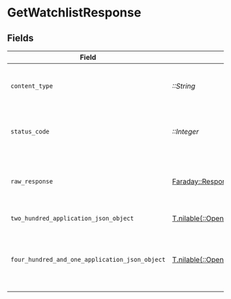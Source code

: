 # GetWatchlistResponse


## Fields

| Field                                                                                                                                  | Type                                                                                                                                   | Required                                                                                                                               | Description                                                                                                                            |
| -------------------------------------------------------------------------------------------------------------------------------------- | -------------------------------------------------------------------------------------------------------------------------------------- | -------------------------------------------------------------------------------------------------------------------------------------- | -------------------------------------------------------------------------------------------------------------------------------------- |
| `content_type`                                                                                                                         | *::String*                                                                                                                             | :heavy_check_mark:                                                                                                                     | HTTP response content type for this operation                                                                                          |
| `status_code`                                                                                                                          | *::Integer*                                                                                                                            | :heavy_check_mark:                                                                                                                     | HTTP response status code for this operation                                                                                           |
| `raw_response`                                                                                                                         | [Faraday::Response](https://www.rubydoc.info/gems/faraday/Faraday/Response)                                                            | :heavy_check_mark:                                                                                                                     | Raw HTTP response; suitable for custom response parsing                                                                                |
| `two_hundred_application_json_object`                                                                                                  | [T.nilable(::OpenApiSDK::Operations::GetWatchlistResponseBody)](../../models/operations/getwatchlistresponsebody.md)                   | :heavy_minus_sign:                                                                                                                     | Watchlist Data                                                                                                                         |
| `four_hundred_and_one_application_json_object`                                                                                         | [T.nilable(::OpenApiSDK::Operations::GetWatchlistWatchlistResponseBody)](../../models/operations/getwatchlistwatchlistresponsebody.md) | :heavy_minus_sign:                                                                                                                     | Unauthorized - Returned if the X-Plex-Token is missing from the header or query.                                                       |